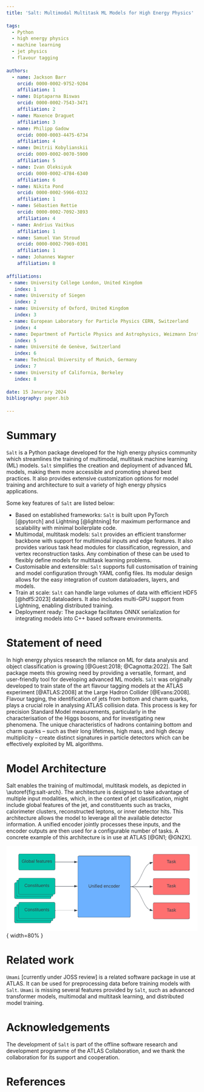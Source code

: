 ```yaml
---
title: 'Salt: Multimodal Multitask ML Models for High Energy Physics'

tags:
  - Python
  - high energy physics
  - machine learning
  - jet physics
  - flavour tagging

authors:
  - name: Jackson Barr
    orcid: 0000-0002-9752-9204 
    affiliation: 1
  - name: Diptaparna Biswas
    orcid: 0000-0002-7543-3471
    affiliation: 2
  - name: Maxence Draguet
    affiliation: 3
  - name: Philipp Gadow
    orcid: 0000-0003-4475-6734
    affiliation: 4
  - name: Dmitrii Kobylianskii
    orcid: 0009-0002-0070-5900
    affiliation: 5
  - name: Ivan Oleksiyuk
    orcid: 0000-0002-4784-6340
    affiliation: 6
  - name: Nikita Pond
    orcid: 0000-0002-5966-0332
    affiliation: 1
  - name: Sébastien Rettie
    orcid: 0000-0002-7092-3893
    affiliation: 4
  - name: Andrius Vaitkus
    affiliation: 1
  - name: Samuel Van Stroud
    orcid: 0000-0002-7969-0301
    affiliation: 1
  - name: Johannes Wagner
    affiliation: 8

affiliations:
 - name: University College London, United Kingdom
   index: 1
 - name: University of Siegen
   index: 2
 - name: University of Oxford, United Kingdom
   index: 3
 - name: European Laboratory for Particle Physics CERN, Switzerland
   index: 4
 - name: Department of Particle Physics and Astrophysics, Weizmann Institute of Science, Israel
   index: 5
 - name: Université de Genève, Switzerland
   index: 6
 - name: Technical University of Munich, Germany
   index: 7
 - name: University of California, Berkeley
   index: 8

date: 15 Janurary 2024
bibliography: paper.bib

---
```


# Summary

`Salt` is a Python package developed for the high energy physics community which streamlines the training of multimodal, multitask machine learning (ML) models.
`Salt` simplifies the creation and deployment of advanced ML models, making them more accessible and promoting shared best practices.
It also provides extensive customization options for model training and architecture to suit a variety of high energy physics applications.

Some key features of `Salt` are listed below:

- Based on established frameworks: `Salt` is built upon PyTorch [@pytorch] and Lightning [@lightning] for maximum performance and scalability with minimal boilerplate code.
- Multimodal, multitask models: `Salt` provides an efficient transformer backbone with support for multimodal inputs and edge features. It also provides various task head modules for classification, regression, and vertex reconstruction tasks. Any combination of these can be used to flexibly define models for multitask learning problems.
- Customisable and extensible: `Salt` supports full customisation of training and model configuration through YAML config files. Its modular design allows for the easy integration of custom dataloaders, layers, and models.
- Train at scale: `Salt` can handle large volumes of data with efficient HDF5 [@hdf5:2023] dataloaders. It also includes multi-GPU support from Lightning, enabling distributed training.
- Deployment ready: The package facilitates ONNX serialization for integrating models into C++ based software environments.


# Statement of need

In high energy physics research the reliance on ML for data analysis and object classification is growing [@Guest:2018; @Cagnotta:2022].
The Salt package meets this growing need by providing a versatile, formant, and user-friendly tool for developing advanced ML models.
`Salt` was originally developed to train state of the art flavour tagging models at the ATLAS experiment [@ATLAS:2008] at the Large Hadron Collider [@Evans:2008].
Flavour tagging, the identification of jets from bottom and charm quarks, plays a crucial role in analysing ATLAS collision data. This process is key for precision Standard Model measurements, particularly in the characterisation of the Higgs bosons, and for investigating new phenomena.
The unique characteristics of hadrons containing bottom and charm quarks – such as their long lifetimes, high mass, and high decay multiplicity – create distinct signatures in particle detectors which can be effectively exploited by ML algorithms.


# Model Architecture

Salt enables the training of multimodal, multitask models, as depicted in \autoref{fig:salt-arch}.
The architecture is designed to take advantage of multiple input modalities, which, in the context of jet classification, might include global features of the jet, and constituents such as tracks, calorimeter clusters, reconstructed leptons, or inner detector hits.
This architecture allows the model to leverage all the available detector information.
A unified encoder jointly processes these inputs, and the encoder outputs are then used for a configurable number of tasks.
A concrete example of this architecture is in use at ATLAS [@GN1; @GN2X].

![This diagram illustrates the flow of information within a model trained using `Salt`. Global features and inputs from multiple constituents feed into a unified encoder, which processes and integrates the information. The encoder then outputs to multiple task-specific modules, each tailored to a specific objective.\label{fig:salt-arch}](salt-arch.png){ width=80% }


# Related work

`Umami` [currently under JOSS review] is a related software package in use at ATLAS. 
It can be used for preprocessing data before training models with `Salt`.
`Umami` is missing several features provided by `Salt`, such as advanced transformer models, multimodal and multitask learning, and distributed model training.


# Acknowledgements

The development of `Salt` is part of the offline software research and development programme of the ATLAS Collaboration, and we thank the collaboration for its support and cooperation.


# References
